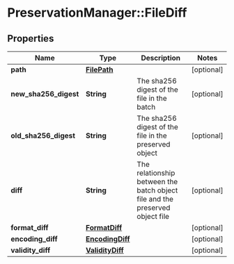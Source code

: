 # PreservationManager::FileDiff

## Properties
Name | Type | Description | Notes
------------ | ------------- | ------------- | -------------
**path** | [**FilePath**](FilePath.md) |  | [optional] 
**new_sha256_digest** | **String** | The sha256 digest of the file in the batch | [optional] 
**old_sha256_digest** | **String** | The sha256 digest of the file in the preserved object | [optional] 
**diff** | **String** | The relationship between the batch object file and the preserved object file | [optional] 
**format_diff** | [**FormatDiff**](FormatDiff.md) |  | [optional] 
**encoding_diff** | [**EncodingDiff**](EncodingDiff.md) |  | [optional] 
**validity_diff** | [**ValidityDiff**](ValidityDiff.md) |  | [optional] 

